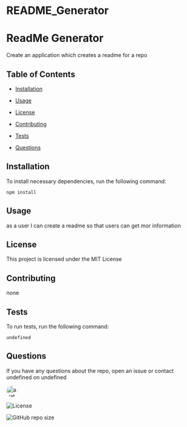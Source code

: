 

  # README_Generator

  # ReadMe Generator

  Create an application which creates a readme for a repo

  ## Table of Contents

  * [Installation](#installation)

  * [Usage](#Usage)

  * [License](#license)

  * [Contributing](#contrbuting)

  * [Tests](#tests)

  * [Questions](#questions)

  ## Installation

  To install necessary dependencies, run the following command:

  ```
  npm install
  ```

  ## Usage

  as a user
  I can create a readme
  so that users can get mor information

  ## License

  This project is licensed under the MIT License

  ## Contributing

  none

  ## Tests

  To run tests, run the following command:

  ```
  undefined
  ```

  ## Questions

  If you have any questions about the repo, open an issue or contact undefined on undefined


  <img src="https://avatars1.githubusercontent.com/u/59821631?v=4" alt="avatar" style="border-radius: 16px" width="30" />

  ![License](https://img.shields.io/github/license/rehamilton/README_Generator?style=flat-square)

  ![GitHub repo size](https://img.shields.io/github/repo-size/rehamilton/README_Generator)

  